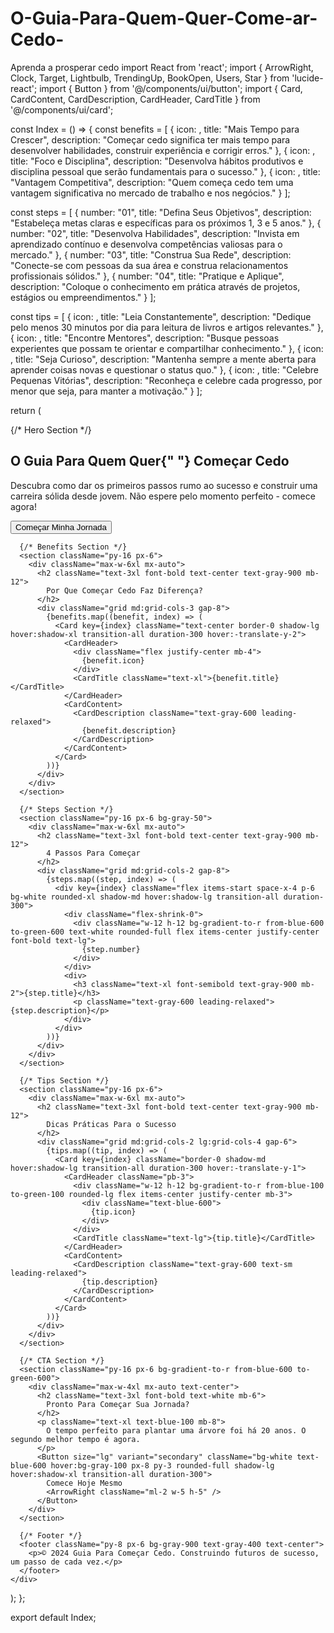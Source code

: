 # O-Guia-Para-Quem-Quer-Come-ar-Cedo-
Aprenda a prosperar cedo
import React from 'react';
import { ArrowRight, Clock, Target, Lightbulb, TrendingUp, BookOpen, Users, Star } from 'lucide-react';
import { Button } from '@/components/ui/button';
import { Card, CardContent, CardDescription, CardHeader, CardTitle } from '@/components/ui/card';

const Index = () => {
  const benefits = [
    {
      icon: <Clock className="w-8 h-8 text-blue-600" />,
      title: "Mais Tempo para Crescer",
      description: "Começar cedo significa ter mais tempo para desenvolver habilidades, construir experiência e corrigir erros."
    },
    {
      icon: <Target className="w-8 h-8 text-green-600" />,
      title: "Foco e Disciplina",
      description: "Desenvolva hábitos produtivos e disciplina pessoal que serão fundamentais para o sucesso."
    },
    {
      icon: <TrendingUp className="w-8 h-8 text-purple-600" />,
      title: "Vantagem Competitiva",
      description: "Quem começa cedo tem uma vantagem significativa no mercado de trabalho e nos negócios."
    }
  ];

  const steps = [
    {
      number: "01",
      title: "Defina Seus Objetivos",
      description: "Estabeleça metas claras e específicas para os próximos 1, 3 e 5 anos."
    },
    {
      number: "02",
      title: "Desenvolva Habilidades",
      description: "Invista em aprendizado contínuo e desenvolva competências valiosas para o mercado."
    },
    {
      number: "03",
      title: "Construa Sua Rede",
      description: "Conecte-se com pessoas da sua área e construa relacionamentos profissionais sólidos."
    },
    {
      number: "04",
      title: "Pratique e Aplique",
      description: "Coloque o conhecimento em prática através de projetos, estágios ou empreendimentos."
    }
  ];

  const tips = [
    {
      icon: <BookOpen className="w-6 h-6" />,
      title: "Leia Constantemente",
      description: "Dedique pelo menos 30 minutos por dia para leitura de livros e artigos relevantes."
    },
    {
      icon: <Users className="w-6 h-6" />,
      title: "Encontre Mentores",
      description: "Busque pessoas experientes que possam te orientar e compartilhar conhecimento."
    },
    {
      icon: <Lightbulb className="w-6 h-6" />,
      title: "Seja Curioso",
      description: "Mantenha sempre a mente aberta para aprender coisas novas e questionar o status quo."
    },
    {
      icon: <Star className="w-6 h-6" />,
      title: "Celebre Pequenas Vitórias",
      description: "Reconheça e celebre cada progresso, por menor que seja, para manter a motivação."
    }
  ];

  return (
    <div className="min-h-screen bg-gradient-to-br from-blue-50 via-white to-green-50">
      {/* Hero Section */}
      <section className="relative py-20 px-6 text-center">
        <div className="max-w-4xl mx-auto">
          <h1 className="text-5xl md:text-6xl font-bold text-gray-900 mb-6 leading-tight">
            O Guia Para Quem Quer{" "}
            <span className="bg-gradient-to-r from-blue-600 to-green-600 bg-clip-text text-transparent">
              Começar Cedo
            </span>
          </h1>
          <p className="text-xl text-gray-600 mb-8 max-w-2xl mx-auto">
            Descubra como dar os primeiros passos rumo ao sucesso e construir uma carreira sólida desde jovem.
            Não espere pelo momento perfeito - comece agora!
          </p>
          <Button size="lg" className="bg-gradient-to-r from-blue-600 to-green-600 hover:from-blue-700 hover:to-green-700 text-white px-8 py-3 rounded-full shadow-lg hover:shadow-xl transition-all duration-300">
            Começar Minha Jornada
            <ArrowRight className="ml-2 w-5 h-5" />
          </Button>
        </div>
      </section>

      {/* Benefits Section */}
      <section className="py-16 px-6">
        <div className="max-w-6xl mx-auto">
          <h2 className="text-3xl font-bold text-center text-gray-900 mb-12">
            Por Que Começar Cedo Faz Diferença?
          </h2>
          <div className="grid md:grid-cols-3 gap-8">
            {benefits.map((benefit, index) => (
              <Card key={index} className="text-center border-0 shadow-lg hover:shadow-xl transition-all duration-300 hover:-translate-y-2">
                <CardHeader>
                  <div className="flex justify-center mb-4">
                    {benefit.icon}
                  </div>
                  <CardTitle className="text-xl">{benefit.title}</CardTitle>
                </CardHeader>
                <CardContent>
                  <CardDescription className="text-gray-600 leading-relaxed">
                    {benefit.description}
                  </CardDescription>
                </CardContent>
              </Card>
            ))}
          </div>
        </div>
      </section>

      {/* Steps Section */}
      <section className="py-16 px-6 bg-gray-50">
        <div className="max-w-6xl mx-auto">
          <h2 className="text-3xl font-bold text-center text-gray-900 mb-12">
            4 Passos Para Começar
          </h2>
          <div className="grid md:grid-cols-2 gap-8">
            {steps.map((step, index) => (
              <div key={index} className="flex items-start space-x-4 p-6 bg-white rounded-xl shadow-md hover:shadow-lg transition-all duration-300">
                <div className="flex-shrink-0">
                  <div className="w-12 h-12 bg-gradient-to-r from-blue-600 to-green-600 text-white rounded-full flex items-center justify-center font-bold text-lg">
                    {step.number}
                  </div>
                </div>
                <div>
                  <h3 className="text-xl font-semibold text-gray-900 mb-2">{step.title}</h3>
                  <p className="text-gray-600 leading-relaxed">{step.description}</p>
                </div>
              </div>
            ))}
          </div>
        </div>
      </section>

      {/* Tips Section */}
      <section className="py-16 px-6">
        <div className="max-w-6xl mx-auto">
          <h2 className="text-3xl font-bold text-center text-gray-900 mb-12">
            Dicas Práticas Para o Sucesso
          </h2>
          <div className="grid md:grid-cols-2 lg:grid-cols-4 gap-6">
            {tips.map((tip, index) => (
              <Card key={index} className="border-0 shadow-md hover:shadow-lg transition-all duration-300 hover:-translate-y-1">
                <CardHeader className="pb-3">
                  <div className="w-12 h-12 bg-gradient-to-r from-blue-100 to-green-100 rounded-lg flex items-center justify-center mb-3">
                    <div className="text-blue-600">
                      {tip.icon}
                    </div>
                  </div>
                  <CardTitle className="text-lg">{tip.title}</CardTitle>
                </CardHeader>
                <CardContent>
                  <CardDescription className="text-gray-600 text-sm leading-relaxed">
                    {tip.description}
                  </CardDescription>
                </CardContent>
              </Card>
            ))}
          </div>
        </div>
      </section>

      {/* CTA Section */}
      <section className="py-16 px-6 bg-gradient-to-r from-blue-600 to-green-600">
        <div className="max-w-4xl mx-auto text-center">
          <h2 className="text-3xl font-bold text-white mb-6">
            Pronto Para Começar Sua Jornada?
          </h2>
          <p className="text-xl text-blue-100 mb-8">
            O tempo perfeito para plantar uma árvore foi há 20 anos. O segundo melhor tempo é agora.
          </p>
          <Button size="lg" variant="secondary" className="bg-white text-blue-600 hover:bg-gray-100 px-8 py-3 rounded-full shadow-lg hover:shadow-xl transition-all duration-300">
            Comece Hoje Mesmo
            <ArrowRight className="ml-2 w-5 h-5" />
          </Button>
        </div>
      </section>

      {/* Footer */}
      <footer className="py-8 px-6 bg-gray-900 text-gray-400 text-center">
        <p>© 2024 Guia Para Começar Cedo. Construindo futuros de sucesso, um passo de cada vez.</p>
      </footer>
    </div>
  );
};

export default Index;
